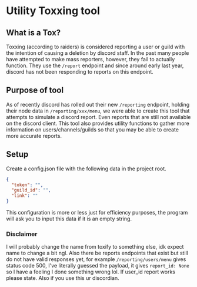# Utility Toxxing tool

## What is a Tox?
Toxxing (according to raiders) is considered reporting a user or guild with the intention of causing a deletion by discord staff. In the past many people have attempted to make mass reporters, however, they fail to actually function. They use the `/report` endpoint and since around early last year, discord has not been responding to reports on this endpoint. 

## Purpose of tool
As of recently discord has rolled out their new `/reporting` endpoint, holding their node data in `/reporting/xxx/menu`, we were able to create this tool that attempts to simulate a discord report. Even reports that are still not available on the discord client. This tool also provides utility functions to gather more information on users/channels/guilds so that you may be able to create more accurate reports.

## Setup
Create a config.json file with the following data in the project root.
```json
{
  "token": "",
  "guild_id": "",
  "link": ""
}
```
This configuration is more or less just for efficiency purposes, the program will ask you to input this data if it is an empty string.

### Disclaimer
I will probably change the name from toxify to something else, idk expect name to change a bit ngl. Also there be reports endpoints that exist but still do not have valid responses yet, for example `/reporting/users/menu` gives status code 500, I've literally guessed the payload, it gives `report_id: None` so I have a feeling I done something wrong lol. If user_id report works please state. Also if you use this ur discordian.

